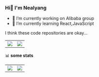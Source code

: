 ### Hi👋 I'm Nealyang

- 🔭 I’m currently working on Alibaba group
- 🌱 I’m currently learning React,JavaScript


I think these code repositories are okay...

<table>
  <tbody>
    <tr>
      <td>
        <a href="https://github.com/Nealyang/React-Express-Blog-Demo">
          <img align="center" src="https://github-readme-stats.vercel.app/api/pin/?username=Nealyang&repo=React-Express-Blog-Demo&theme=chartreuse-dark" />
        </a>
      </td>
       <td>
        <a href="https://github.com/Nealyang/PersonalBlog">
          <img align="center" src="https://github-readme-stats.vercel.app/api/pin/?username=Nealyang&repo=PersonalBlog&theme=chartreuse-dark" />
        </a>
      </td>
    </tr>
  </tbody>
</table>

📊 **some stats**


<table>
  <tbody>
    <tr>
      <td>
          <img align="center" src="https://github-readme-stats.vercel.app/api?username=Nealyang&theme=chartreuse-dark&show_icons=true" />
      </td>
       <td>
          <img align="center" src="https://github-readme-stats.vercel.app/api/top-langs/?username=Nealyang&theme=chartreuse-dark" />
      </td>
    </tr>
  </tbody>
</table>



